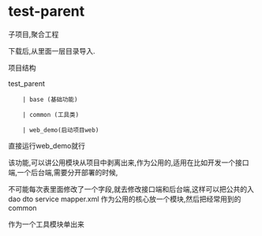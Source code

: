 # test-parent
子项目,聚合工程

下载后,从里面一层目录导入.

项目结构

test_parent

		| base (基础功能)
  
		| common (工具类) 
  
 		| web_demo(启动项目web)
  
  
直接运行web_demo就行
 
该功能,可以讲公用模块从项目中剥离出来,作为公用的,适用在比如开发一个接口端,一个后台端,需要分开部署的时候,

不可能每次表里面修改了一个字段,就去修改接口端和后台端,这样可以把公共的入 dao dto service mapper.xml 作为公用的核心放一个模块,然后把经常用到的common 

作为一个工具模块单出来 



   
